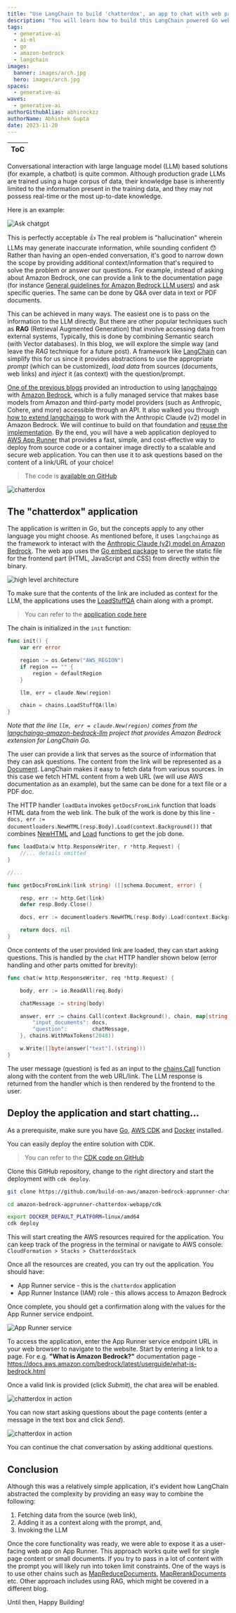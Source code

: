 ```yaml
---
title: "Use LangChain to build 'chatterdox', an app to chat with web pages"  
description: "You will learn how to build this LangChain powered Go web app using Amazon Bedrock and deploy it to AWS App Runner with AWS CDK."
tags:  
  - generative-ai
  - ai-ml
  - go
  - amazon-bedrock
  - langchain
images:
  banner: images/arch.jpg
  hero: images/arch.jpg
spaces:
  - generative-ai
waves:
  - generative-ai
authorGithubAlias: abhirockzz
authorName: Abhishek Gupta
date: 2023-11-20
---
```


|ToC|
|---|

Conversational interaction with large language model (LLM) based solutions (for example, a chatbot) is quite common. Although production grade LLMs are trained using a huge corpus of data, their knowledge base is inherently limited to the information present in the training data, and they may not possess real-time or the most up-to-date knowledge.

Here is an example:

![Ask chatgpt](images/chatgpt.png)

This is perfectly acceptable 👍 The real problem is "hallucination" wherein LLMs may generate inaccurate information, while sounding confident 😯 Rather than having an open-ended conversation, it's good to narrow down the scope by providing additional context/information that's required to solve the problem or answer our questions. For example, instead of asking about Amazon Bedrock, one can provide a link to the documentation page (for instance [General guidelines for Amazon Bedrock LLM users](https://docs.aws.amazon.com/bedrock/latest/userguide/general-guidelines-for-bedrock-users.html?sc_channel=el&sc_campaign=genaiwave&sc_content=amazon-bedrock-apprunner-chatterdox-webapp&sc_geo=mult&sc_country=mult&sc_outcome=acq)) and ask specific queries. The same can be done by Q&A over data in text or PDF documents.

This can be achieved in many ways. The easiest one is to pass on the information to the LLM directly. But there are other popular techniques such as **RAG** (Retrieval Augmented Generation) that involve accessing data from external systems, Typically, this is done by combining Semantic search (with Vector databases). In this blog, we will explore the simple way (and leave the *RAG* technique for a future post). A framework like [LangChain](https://www.langchain.com/) can simplify this for us since it provides abstractions to use the appropriate *prompt* (which can be customized), *load data* from sources (documents, web links) and *inject* it (as context) with the question/prompt. 

[One of the previous blogs](/posts/amazon-bedrock-langchaingo-llm) provided an introduction to using [langchaingo](https://github.com/tmc/langchaingo) with [Amazon Bedrock](https://docs.aws.amazon.com/bedrock/latest/userguide/what-is-bedrock.html?sc_channel=el&sc_campaign=genaiwave&sc_content=amazon-bedrock-apprunner-chatterdox-webapp&sc_geo=mult&sc_country=mult&sc_outcome=acq), which is a fully managed service that makes base models from Amazon and third-party model providers (such as Anthropic, Cohere, and more) accessible through an API. It also walked you through [how to extend langchaingo](/posts/amazon-bedrock-langchaingo-llm#langchaingo-implementation-for-amazon-bedrock) to work with the Anthropic Claude (v2) model in Amazon Bedrock. We will continue to build on that foundation and [reuse the implementation](https://github.com/build-on-aws/langchaingo-amazon-bedrock-llm). By the end, you will have a web application deployed to [AWS App Runner](https://docs.aws.amazon.com/apprunner/latest/dg/what-is-apprunner.html?sc_channel=el&sc_campaign=genaiwave&sc_content=amazon-bedrock-apprunner-chatterdox-webapp&sc_geo=mult&sc_country=mult&sc_outcome=acq) that provides a fast, simple, and cost-effective way to deploy from source code or a container image directly to a scalable and secure web application. You can then use it to ask questions based on the content of a link/URL of your choice!

> The code is [available on GitHub](https://github.com/build-on-aws/amazon-bedrock-apprunner-chatterdox-webapp)

![chatterdox](images/chatterdox1.png)

## The "chatterdox" application

The application is written in Go, but the concepts apply to any other language you might choose. As mentioned before, it uses `langchaingo` as the framework to interact with the [Anthropic Claude (v2) model on Amazon Bedrock](https://docs.aws.amazon.com/bedrock/latest/userguide/what-is-bedrock.html#models-supported?sc_channel=el&sc_campaign=genaiwave&sc_content=amazon-bedrock-apprunner-chatterdox-webapp&sc_geo=mult&sc_country=mult&sc_outcome=acq). The web app uses the [Go embed package](https://pkg.go.dev/embed) to serve the static file for the frontend part (HTML, JavaScript and CSS) from directly within the binary.

![high level architecture](images/arch.jpg)

To make sure that the contents of the link are included as context for the LLM, the applications uses the [LoadStuffQA](https://pkg.go.dev/github.com/tmc/langchaingo/chains#LoadStuffQA) chain along with a prompt.

> You can refer to the [application code here](https://github.com/build-on-aws/amazon-bedrock-apprunner-chatterdox-webapp/blob/main/web-app/main.go)

The chain is initialized in the `init` function:

```go
func init() {
	var err error

	region := os.Getenv("AWS_REGION")
	if region == "" {
		region = defaultRegion
	}

	llm, err = claude.New(region)

	chain = chains.LoadStuffQA(llm)
}
```

*Note that the line `llm, err = claude.New(region)` comes from the [langchaingo-amazon-bedrock-llm](https://github.com/build-on-aws/langchaingo-amazon-bedrock-llm) project that provides Amazon Bedrock extension for LangChain Go.*

The user can provide a link that serves as the source of information that they can ask questions. The content from the link will be represented as a [Document](https://pkg.go.dev/github.com/tmc/langchaingo/schema#Document). LangChain makes it easy to fetch data from various sources. In this case we fetch HTML content from a web URL (we will use AWS documentation as an example), but the same can be done for a text file or a PDF doc.

The HTTP handler `loadData` invokes `getDocsFromLink` function that loads HTML data from the web link. The bulk of the work is done by this line - `docs, err := documentloaders.NewHTML(resp.Body).Load(context.Background())` that combines [NewHTML](https://pkg.go.dev/github.com/tmc/langchaingo/documentloaders#HTML.Load) and [Load](https://pkg.go.dev/github.com/tmc/langchaingo/documentloaders#NewHTML) functions to get the job done. 

```go
func loadData(w http.ResponseWriter, r *http.Request) {
	//... details omitted
}

//...

func getDocsFromLink(link string) ([]schema.Document, error) {

	resp, err := http.Get(link)
	defer resp.Body.Close()

	docs, err := documentloaders.NewHTML(resp.Body).Load(context.Background())

	return docs, nil
}
```

Once contents of the user provided link are loaded, they can start asking questions. This is handled by the `chat` HTTP handler shown below (error handling and other parts omitted for brevity):

```go
func chat(w http.ResponseWriter, req *http.Request) {

	body, err := io.ReadAll(req.Body)

	chatMessage := string(body)

	answer, err := chains.Call(context.Background(), chain, map[string]any{
		"input_documents": docs,
		"question":        chatMessage,
	}, chains.WithMaxTokens(2048))

	w.Write([]byte(answer["text"].(string)))
}
```

The user message (question) is fed as an input to the [chains.Call](https://pkg.go.dev/github.com/tmc/langchaingo/chains#Call) function along with the content from the web URL/link. The LLM response is returned from the handler which is then rendered by the frontend to the user.

## Deploy the application and start chatting...

As a prerequisite, make sure you have [Go](https://go.dev/dl/), [AWS CDK](https://docs.aws.amazon.com/cdk/v2/guide/getting_started.html#getting_started_install?sc_channel=el&sc_campaign=genaiwave&sc_content=amazon-bedrock-apprunner-chatterdox-webapp&sc_geo=mult&sc_country=mult&sc_outcome=acq) and [Docker](https://docs.docker.com/get-docker/) installed. 

You can easily deploy the entire solution with CDK.

> You can refer to the [CDK code on GitHub](https://github.com/build-on-aws/amazon-bedrock-apprunner-chatterdox-webapp/blob/main/cdk/main.go)

Clone this GitHub repository, change to the right directory and start the deployment with `cdk deploy`.

```bash
git clone https://github.com/build-on-aws/amazon-bedrock-apprunner-chatterdox-webapp/

cd amazon-bedrock-apprunner-chatterdox-webapp/cdk

export DOCKER_DEFAULT_PLATFORM=linux/amd64
cdk deploy
```

This will start creating the AWS resources required for the application. You can keep track of the progress in the terminal or navigate to AWS console: `CloudFormation > Stacks > ChatterdoxStack`

Once all the resources are created, you can try out the application. You should have:

- App Runner service - this is the `chatterdox` application
- App Runner Instance (IAM) role - this allows access to Amazon Bedrock

Once complete, you should get a confirmation along with the values for the App Runner service endpoint.

![App Runner service](images/apprunner-chatterdox.png)

To access the application, enter the App Runner service endpoint URL in your web browser to navigate to the website. Start by entering a link to a page. For e.g. **"What is Amazon Bedrock?"** documentation page - https://docs.aws.amazon.com/bedrock/latest/userguide/what-is-bedrock.html

Once a valid link is provided (click *Submit*), the chat area will be enabled. 

![chatterdox in action](images/chatterdox2.png)

You can now start asking questions about the page contents (enter a message in the text box and click *Send*).

![chatterdox in action](images/chatterdox3.jpg)

You can continue the chat conversation by asking additional questions.

## Conclusion

Although this was a relatively simple application, it's evident how LangChain abstracted the complexity by providing an easy way to combine the following:

1. Fetching data from the source (web link), 
2. Adding it as a context along with the prompt, and,
3. Invoking the LLM

Once the core functionality was ready, we were able to expose it as a user-facing web app on App Runner. This approach works quite well for single page content or small documents. If you try to pass in a lot of content with the prompt you will likely run into token limit constraints. One of the ways is to use other chains such as [MapReduceDocuments](https://pkg.go.dev/github.com/tmc/langchaingo/chains#MapReduceDocuments), [MapRerankDocuments](https://pkg.go.dev/github.com/tmc/langchaingo/chains#MapRerankDocuments) etc. Other approach includes using RAG, which might be covered in a different blog.

Until then, Happy Building!

